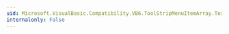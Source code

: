```yaml
---
uid: Microsoft.VisualBasic.Compatibility.VB6.ToolStripMenuItemArray.TextChanged
internalonly: False
---
```

